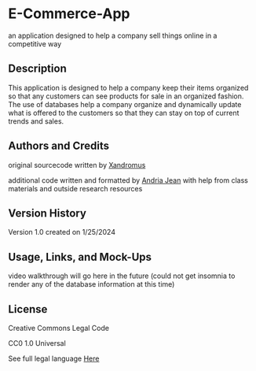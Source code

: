 # E-Commerce-App
an application designed to help a company sell things online in a competitive way

## Description
This application is designed to help a company keep their items organized so that any customers can see products for sale in an organized fashion. The use of databases help a company organize and dynamically update what is offered to the customers so that they can stay on top of current trends and sales. 

## Authors and Credits
original sourcecode written by <a href="https://github.com/coding-boot-camp/fantastic-umbrella">Xandromus</a>

additional code written and formatted by <a href="https://github.com/EowynStark">Andria Jean</a> with help from class materials and outside research resources

## Version History
Version 1.0 created on 1/25/2024

## Usage, Links, and Mock-Ups
video walkthrough will go here in the future (could not get insomnia to render any of the database information at this time)

## License
Creative Commons Legal Code

CC0 1.0 Universal

See full legal language [Here](./LICENSE)
